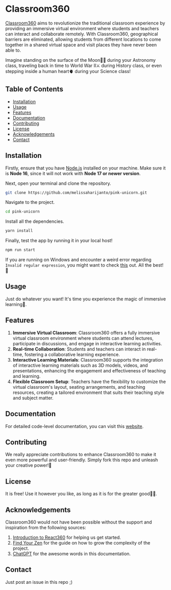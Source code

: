 # Classroom360

[Classroom360]() aims to revolutionize the traditional classroom experience by providing an immersive virtual environment where students and teachers can interact and collaborate remotely. With Classroom360, geographical barriers are eliminated, allowing students from different locations to come together in a shared virtual space and visit places they have never been able to.

Imagine standing on the surface of the Moon🧑‍🚀 during your Astronomy class, traveling back in time to World War II⚔️ during History class, or even stepping inside a human heart🫀 during your Science class!

## Table of Contents

- [Installation](#installation)
- [Usage](#usage)
- [Features](#features)
- [Documentation](#documentation)
- [Contributing](#contributing)
- [License](#license)
- [Acknowledgements](#acknowledgments)
- [Contact](#contact)

## Installation

Firstly, ensure that you have [Node.js](https://nodejs.org/en/download/) installed on your machine. Make sure it is **Node 16**, since it will not work with **Node 17 or newer version**.

Next, open your terminal and clone the repository.
```bash
git clone https://github.com/melissaharijanto/pink-unicorn.git
```

Navigate to the project.
```bash
cd pink-unicorn
```

Install all the dependencies.
```bash
yarn install
```

Finally, test the app by running it in your local host!
```bash
npm run start
```

If you are running on Windows and encounter a weird error regarding `Invalid regular expression`, you might want to check [this](https://stackoverflow.com/questions/58120990/how-to-resolve-the-error-on-react-native-start) out. All the best!🥰

## Usage
Just do whatever you want! It's time you experience the magic of immersive learning🧭.

## Features
1. **Immersive Virtual Classroom**: Classroom360 offers a fully immersive virtual classroom environment where students can attend lectures, participate in discussions, and engage in interactive learning activities.
2. **Real-time Collaboration**: Students and teachers can interact in real-time, fostering a collaborative learning experience.
3. **Interactive Learning Materials**: Classroom360 supports the integration of interactive learning materials such as 3D models, videos, and presentations, enhancing the engagement and effectiveness of teaching and learning.
4. **Flexible Classroom Setup**: Teachers have the flexibility to customize the virtual classroom's layout, seating arrangements, and teaching resources, creating a tailored environment that suits their teaching style and subject matter.

## Documentation
For detailed code-level documentation, you can visit this [website](https://pink-unicorn-documentation.vercel.app/).

## Contributing
We really appreciate contributions to enhance Classroom360 to make it even more powerful and user-friendly. Simply fork this repo and unleash your creative power!🚀

## License
It is free! Use it however you like, as long as it is for the greater good🫶🏿.

## Acknowledgements
Classroom360 would not have been possible without the support and inspiration from the following sources:

1. [Introduction to React360](https://www.digitalocean.com/community/tutorials/react-react-360) for helping us get started.
2. [Find Your Zen](https://medium.com/hackernoon/virtual-reality-with-react-360-ce24b611f0f5) for the guide on how to grow the complexity of the project.
3. [ChatGPT](https://openai.com/blog/chatgpt) for the awesome words in this documentation.

## Contact
Just post an issue in this repo ;)